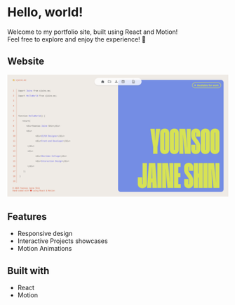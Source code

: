 # Hello, world!

Welcome to my portfolio site, built using React and Motion! <br>
Feel free to explore and enjoy the experience! 🥰

## Website
[![Website Image](./src/assets/img/Placeholder.png)](https://sjaine.me/)

## Features
- Responsive design
- Interactive Projects showcases
- Motion Animations

## Built with
- React
- Motion

